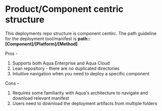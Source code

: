 # Product/Component centric structure  

This deployments repo structure is component centirc. The path guideline for the deployment tool/manifest is  **path::[Component]/[Platform]/[Method]**

Pros -
1. Supports both Aqua Enterprise and Aqua Cloud 
2. Lean repository - there are no duplicated directories 
3. Intuitive navigation when you need to deploy a specific component

Cons -
1. Requires some familiarity with Aqua's architecture to navigate and download relevant manifest
2. Users need to download the deployment artifacts from multiple folders 
